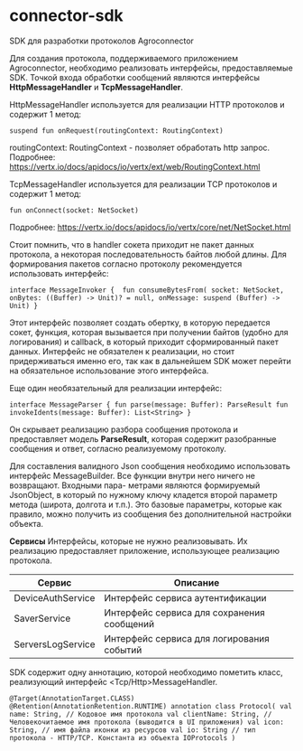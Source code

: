 # connector-sdk
SDK для разработки протоколов Agroconnector

Для создания протокола, поддерживаемого приложением Agroconnector,
необходимо реализовать интерфейсы, предоставляемые SDK. Точкой
входа обработки сообщений являются интерфейсы **HttpMessageHandler** 
и **TcpMessageHandler**. 

HttpMessageHandler используется для реализации HTTP протоколов и 
содержит 1 метод:

`suspend fun onRequest(routingContext: RoutingContext)`

routingContext: RoutingContext - позволяет обработать http запрос. 
Подробнее: https://vertx.io/docs/apidocs/io/vertx/ext/web/RoutingContext.html



TcpMessageHandler используется для реализации TCP протоколов и 
содержит 1 метод: 

`fun onConnect(socket: NetSocket)`

Подробнее: https://vertx.io/docs/apidocs/io/vertx/core/net/NetSocket.html

Стоит помнить, что в handler сокета приходит не пакет данных протокола,
а некоторая последовательность байтов любой длины. Для формирования пакетов
согласно протоколу рекомендуется использовать интерфейс: 

`interface MessageInvoker { 
    fun consumeBytesFrom(
        socket: NetSocket,
        onBytes: ((Buffer) -> Unit)? = null,
        onMessage: suspend (Buffer) -> Unit)
}`

Этот интерфейс позволяет создать обертку, в которую передается сокет, 
функция, которая вызывается при получении байтов (удобно для логирования) и 
callback, в который приходит сформированный пакет данных. 
Интерфейс не обязателен к реализации, но стоит придерживаться именно его, 
так как в дальнейшем SDK может перейти на обязательное использование этого
интерфейса. 

Еще один необязательный для реализации интерфейс:

`interface MessageParser {
    fun parse(message: Buffer): ParseResult
    fun invokeIdents(message: Buffer): List<String>
}`

Он скрывает реализацию разбора сообщения протокола и предоставляет модель
**ParseResult**, которая содержит разобранные сообщения и ответ, согласно 
реализуемому протоколу. 

Для составления валидного Json сообщения необходимо использовать интерфейс
MessageBuilder. Все функции внутри него ничего не возвращают. Входными пара-
метрами являются формируемый JsonObject, в который по нужному ключу кладется 
второй параметр метода (широта, долгота и т.п.). Это базовые параметры, которые
как правило, можно получить из сообщения без дополнительной настройки объекта. 

**Сервисы**
Интерфейсы, которые не нужно реализовывать. Их реализацию предоставляет
приложение, использующее реализацию протокола. 

| Сервис            | Описание                                   |
|-------------------|--------------------------------------------|
| DeviceAuthService | Интерфейс сервиса аутентификации           |
| SaverService      | Интерфейс сервиса для сохранения сообщений |
| ServersLogService | Интерфейс сервиса для логирования событий  |


SDK содержит одну аннотацию, которой необходимо пометить класс, реализующий 
интерфейс <Tcp/Http>MessageHandler. 

`@Target(AnnotationTarget.CLASS)
@Retention(AnnotationRetention.RUNTIME)
annotation class Protocol(
val name: String, // Кодовое имя протокола
val clientName: String, // Человекочитаемое имя протокола (выводится в UI приложения)
val icon: String, // имя файла иконки из ресурсов
val io: String // тип протокола - HTTP/TCP. Константа из объекта IOProtocols
)`






